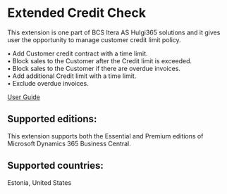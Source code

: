 # Extended Credit Check

This extension is one part of BCS Itera AS Hulgi365 solutions and it gives user the opportunity to manage customer credit limit policy.

•	Add Customer credit contract with a time limit.  
•	Block sales to the Customer after the Credit limit is exceeded.  
•	Block sales to the Customer if there are overdue invoices.    
•	Add additional Credit limit with a time limit.  
•	Exclude overdue invoices.

[User Guide](help.md)

## Supported editions:
This extension supports both the Essential and Premium editions of Microsoft Dynamics 365 Business Central.

## Supported countries:
Estonia, United States
